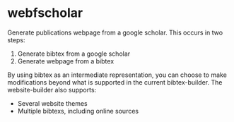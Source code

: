 # webfscholar
Generate publications webpage from a google scholar. This occurs in two steps:

1. Generate bibtex from a google scholar
2. Generate webpage from a bibtex

By using bibtex as an intermediate representation, you can choose to make
modifications beyond what is supported in the current bibtex-builder. The
website-builder also supports:

- Several website themes
- Multiple bibtexs, including online sources
